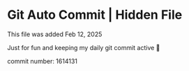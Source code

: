 # Git Auto Commit | Hidden File

This file was added Feb 12, 2025

Just for fun and keeping my daily git commit active 🤪

commit number: 1614131
